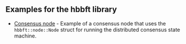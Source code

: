 ## Examples for the hbbft library

- [Consensus node](consensus-node.rs) - Example of a consensus node that uses
  the `hbbft::node::Node` struct for running the distributed consensus state
  machine.